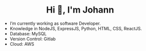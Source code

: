 <h1 align="center">Hi 👋, I'm Johann</h1>

- I’m currently working as software Developer.
- Knowledge in NodeJS, ExpressJS, Python, HTML, CSS, ReactJS.
- Database: MySQL
- Version Control: Gitlab
- Cloud: AWS

<!--
**johannmanoj/johannmanoj** is a ✨ _special_ ✨ repository because its `README.md` (this file) appears on your GitHub profile.

Here are some ideas to get you started:

- 🔭 I’m currently working on ...
- 🌱 I’m currently learning ...
- 👯 I’m looking to collaborate on ...
- 🤔 I’m looking for help with ...
- 💬 Ask me about ...
- 📫 How to reach me: ...
- 😄 Pronouns: ...
- ⚡ Fun fact: ...
-->
